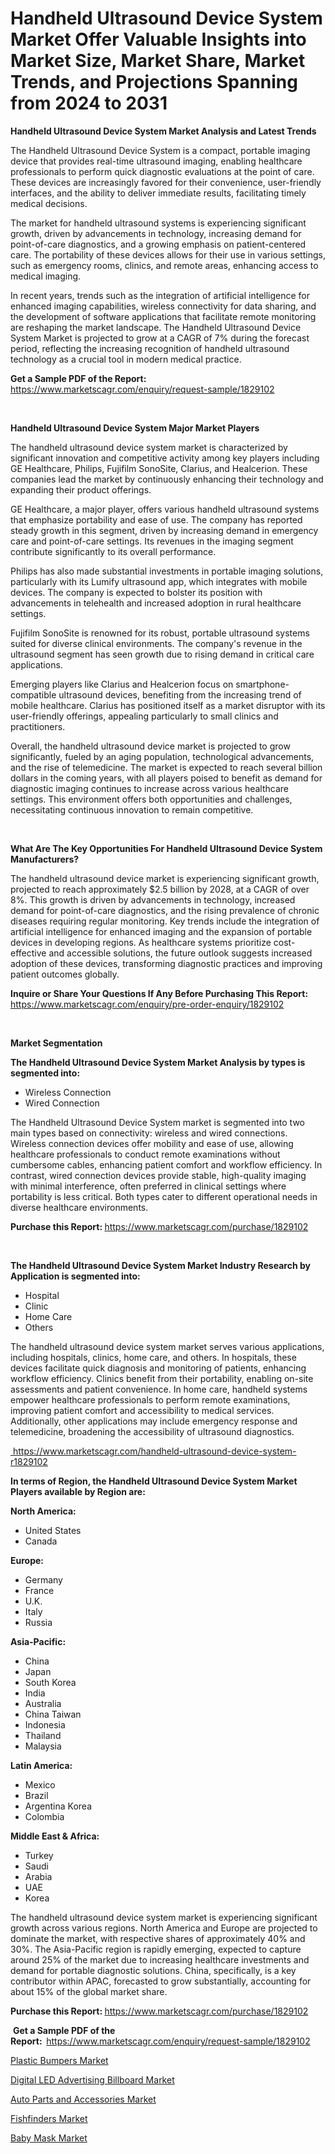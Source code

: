 <p><h1>Handheld Ultrasound Device System Market Offer Valuable Insights into Market Size, Market Share, Market Trends, and Projections Spanning from 2024 to 2031</h1></p><p><strong>Handheld Ultrasound Device System Market Analysis and Latest Trends</strong></p>
<p><p>The Handheld Ultrasound Device System is a compact, portable imaging device that provides real-time ultrasound imaging, enabling healthcare professionals to perform quick diagnostic evaluations at the point of care. These devices are increasingly favored for their convenience, user-friendly interfaces, and the ability to deliver immediate results, facilitating timely medical decisions.</p><p>The market for handheld ultrasound systems is experiencing significant growth, driven by advancements in technology, increasing demand for point-of-care diagnostics, and a growing emphasis on patient-centered care. The portability of these devices allows for their use in various settings, such as emergency rooms, clinics, and remote areas, enhancing access to medical imaging.</p><p>In recent years, trends such as the integration of artificial intelligence for enhanced imaging capabilities, wireless connectivity for data sharing, and the development of software applications that facilitate remote monitoring are reshaping the market landscape. The Handheld Ultrasound Device System Market is projected to grow at a CAGR of 7% during the forecast period, reflecting the increasing recognition of handheld ultrasound technology as a crucial tool in modern medical practice.</p></p>
<p><strong>Get a Sample PDF of the Report:&nbsp;</strong> <a href="https://www.marketscagr.com/enquiry/request-sample/1829102?utm_campaign=1186&utm_medium=2&utm_source=Github&utm_content=ia&utm_term=15102024&utm_id=handheld-ultrasound-device-system">https://www.marketscagr.com/enquiry/request-sample/1829102</a></p>
<p>&nbsp;</p>
<p><strong>Handheld Ultrasound Device System Major Market Players</strong></p>
<p><p>The handheld ultrasound device system market is characterized by significant innovation and competitive activity among key players including GE Healthcare, Philips, Fujifilm SonoSite, Clarius, and Healcerion. These companies lead the market by continuously enhancing their technology and expanding their product offerings.</p><p>GE Healthcare, a major player, offers various handheld ultrasound systems that emphasize portability and ease of use. The company has reported steady growth in this segment, driven by increasing demand in emergency care and point-of-care settings. Its revenues in the imaging segment contribute significantly to its overall performance.</p><p>Philips has also made substantial investments in portable imaging solutions, particularly with its Lumify ultrasound app, which integrates with mobile devices. The company is expected to bolster its position with advancements in telehealth and increased adoption in rural healthcare settings.</p><p>Fujifilm SonoSite is renowned for its robust, portable ultrasound systems suited for diverse clinical environments. The company's revenue in the ultrasound segment has seen growth due to rising demand in critical care applications.</p><p>Emerging players like Clarius and Healcerion focus on smartphone-compatible ultrasound devices, benefiting from the increasing trend of mobile healthcare. Clarius has positioned itself as a market disruptor with its user-friendly offerings, appealing particularly to small clinics and practitioners.</p><p>Overall, the handheld ultrasound device market is projected to grow significantly, fueled by an aging population, technological advancements, and the rise of telemedicine. The market is expected to reach several billion dollars in the coming years, with all players poised to benefit as demand for diagnostic imaging continues to increase across various healthcare settings. This environment offers both opportunities and challenges, necessitating continuous innovation to remain competitive.</p></p>
<p>&nbsp;</p>
<p><strong>What Are The Key Opportunities For Handheld Ultrasound Device System Manufacturers?</strong></p>
<p><p>The handheld ultrasound device market is experiencing significant growth, projected to reach approximately $2.5 billion by 2028, at a CAGR of over 8%. This growth is driven by advancements in technology, increased demand for point-of-care diagnostics, and the rising prevalence of chronic diseases requiring regular monitoring. Key trends include the integration of artificial intelligence for enhanced imaging and the expansion of portable devices in developing regions. As healthcare systems prioritize cost-effective and accessible solutions, the future outlook suggests increased adoption of these devices, transforming diagnostic practices and improving patient outcomes globally.</p></p>
<p><strong>Inquire or Share Your Questions If Any Before Purchasing This Report:</strong> <a href="https://www.marketscagr.com/enquiry/pre-order-enquiry/1829102?utm_campaign=1186&utm_medium=2&utm_source=Github&utm_content=ia&utm_term=15102024&utm_id=handheld-ultrasound-device-system">https://www.marketscagr.com/enquiry/pre-order-enquiry/1829102</a></p>
<p>&nbsp;</p>
<p><strong>Market Segmentation</strong></p>
<p><strong>The Handheld Ultrasound Device System Market Analysis by types is segmented into:</strong></p>
<p><ul><li>Wireless Connection</li><li>Wired Connection</li></ul></p>
<p><p>The Handheld Ultrasound Device System market is segmented into two main types based on connectivity: wireless and wired connections. Wireless connection devices offer mobility and ease of use, allowing healthcare professionals to conduct remote examinations without cumbersome cables, enhancing patient comfort and workflow efficiency. In contrast, wired connection devices provide stable, high-quality imaging with minimal interference, often preferred in clinical settings where portability is less critical. Both types cater to different operational needs in diverse healthcare environments.</p></p>
<p><strong>Purchase this Report:&nbsp;</strong><a href="https://www.marketscagr.com/purchase/1829102?utm_campaign=1186&utm_medium=2&utm_source=Github&utm_content=ia&utm_term=15102024&utm_id=handheld-ultrasound-device-system">https://www.marketscagr.com/purchase/1829102</a></p>
<p>&nbsp;</p>
<p><strong>The Handheld Ultrasound Device System Market Industry Research by Application is segmented into:</strong></p>
<p><ul><li>Hospital</li><li>Clinic</li><li>Home Care</li><li>Others</li></ul></p>
<p><p>The handheld ultrasound device system market serves various applications, including hospitals, clinics, home care, and others. In hospitals, these devices facilitate quick diagnosis and monitoring of patients, enhancing workflow efficiency. Clinics benefit from their portability, enabling on-site assessments and patient convenience. In home care, handheld systems empower healthcare professionals to perform remote examinations, improving patient comfort and accessibility to medical services. Additionally, other applications may include emergency response and telemedicine, broadening the accessibility of ultrasound diagnostics.</p></p>
<p><a href="https://www.marketscagr.com/handheld-ultrasound-device-system-r1829102?utm_campaign=1186&utm_medium=2&utm_source=Github&utm_content=ia&utm_term=15102024&utm_id=handheld-ultrasound-device-system">&nbsp;https://www.marketscagr.com/handheld-ultrasound-device-system-r1829102</a></p>
<p><strong>In terms of Region, the Handheld Ultrasound Device System Market Players available by Region are:</strong></p>
<p>
    <p> <strong> North America: </strong>
        <ul>
            <li>United States</li>
            <li>Canada</li>
        </ul>
        </p> 
    <p> <strong> Europe: </strong>
        <ul>
            <li>Germany</li>
            <li>France</li>
            <li>U.K.</li>
            <li>Italy</li>
            <li>Russia</li>
        </ul>
        </p> 
    <p> <strong> Asia-Pacific: </strong>
        <ul>
            <li>China</li>
            <li>Japan</li>
            <li>South Korea</li>
            <li>India</li>
            <li>Australia</li>
            <li>China Taiwan</li>
            <li>Indonesia</li>
            <li>Thailand</li>
            <li>Malaysia</li>
        </ul>
        </p> 
    <p> <strong> Latin America: </strong>
        <ul>
            <li>Mexico</li>
            <li>Brazil</li>
            <li>Argentina Korea</li>
            <li>Colombia</li>
        </ul>
        </p> 
    <p> <strong> Middle East & Africa: </strong>
        <ul>
            <li>Turkey</li>
            <li>Saudi</li>
            <li>Arabia</li>
            <li>UAE</li>
            <li>Korea</li>
        </ul>
    </p>
    </p>
<p><p>The handheld ultrasound device system market is experiencing significant growth across various regions. North America and Europe are projected to dominate the market, with respective shares of approximately 40% and 30%. The Asia-Pacific region is rapidly emerging, expected to capture around 25% of the market due to increasing healthcare investments and demand for portable diagnostic solutions. China, specifically, is a key contributor within APAC, forecasted to grow substantially, accounting for about 15% of the global market share.</p></p>
<p><strong>Purchase this Report: </strong><a href="https://www.marketscagr.com/purchase/1829102?utm_campaign=1186&utm_medium=2&utm_source=Github&utm_content=ia&utm_term=15102024&utm_id=handheld-ultrasound-device-system">https://www.marketscagr.com/purchase/1829102</a></p>
<p>&nbsp;<strong>Get a Sample PDF of the Report:&nbsp;&nbsp;</strong><a href="https://www.marketscagr.com/enquiry/request-sample/1829102?utm_campaign=1186&utm_medium=2&utm_source=Github&utm_content=ia&utm_term=15102024&utm_id=handheld-ultrasound-device-system">https://www.marketscagr.com/enquiry/request-sample/1829102</a></p>
<p><strong></strong></p>
<p><p><a href="https://www.linkedin.com/pulse/global-plastic-bumpers-market-opportunities-challenges2024-lsobe?utm_campaign=1186&utm_medium=2&utm_source=Github&utm_content=ia&utm_term=15102024&utm_id=handheld-ultrasound-device-system">Plastic Bumpers Market</a></p><p><a href="https://github.com/b9uxfeyen/Market-Research-Report-List-1/blob/main/digital-led-advertising-billboard-market.md?utm_campaign=1186&utm_medium=2&utm_source=Github&utm_content=ia&utm_term=15102024&utm_id=handheld-ultrasound-device-system">Digital LED Advertising Billboard Market</a></p><p><a href="https://www.linkedin.com/pulse/regional-adaptations-global-auto-parts-accessories-market-trends-ny42e?utm_campaign=1186&utm_medium=2&utm_source=Github&utm_content=ia&utm_term=15102024&utm_id=handheld-ultrasound-device-system">Auto Parts and Accessories Market</a></p><p><a href="https://issuu.com/reportprime-2/docs/fishfinders-market-size-2030.pptx_93ab4863a86e04?utm_campaign=1186&utm_medium=2&utm_source=Github&utm_content=ia&utm_term=15102024&utm_id=handheld-ultrasound-device-system">Fishfinders Market</a></p><p><a href="https://github.com/loree7bmunk/Market-Research-Report-List-1/blob/main/baby-mask-market.md?utm_campaign=1186&utm_medium=2&utm_source=Github&utm_content=ia&utm_term=15102024&utm_id=handheld-ultrasound-device-system">Baby Mask Market</a></p></p>